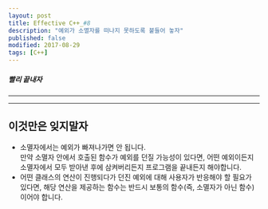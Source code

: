 ```yaml
---
layout: post
title: Effective C++_#8
description: "예외가 소멸자를 떠나지 못하도록 붙들어 놓자"
published: false
modified: 2017-08-29
tags: [C++]
---
```


##### 빨리 끝내자

---


---

## 이것만은 잊지말자
- 소멸자에서는 예외가 빠져나가면 안 됩니다.  
만약 소멸자 안에서 호출된 함수가 예외를 던질 가능성이 있다면, 어떤 예외이든지 소멸자에서 모두 받아낸 후에 삼켜버리든지 프로그램을 끝내든지 해야합니다.
- 어떤 클래스의 연산이 진행되다가 던진 예외에 대해 사용자가 반응해야 할 필요가 있다면, 해당 연산을 제공하는 함수는 반드시 보통의 함수(즉, 소멸자가 아닌 함수)이어야 합니다.